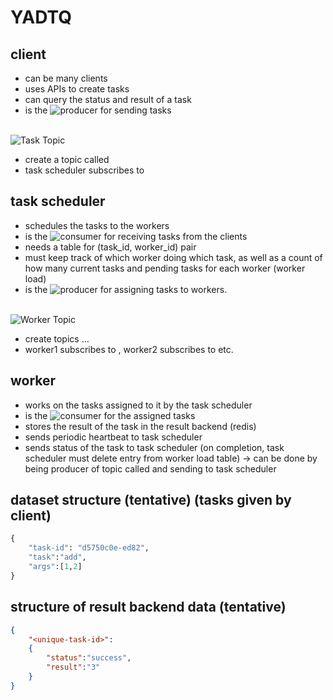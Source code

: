 # YADTQ

## client

- can be many clients
- uses APIs to create tasks
- can query the status and result of a task
- is the ![producer](https://img.shields.io/badge/producer-green?style=flat-square&color=228b22) for sending tasks
<br> <br>

![Task Topic](https://img.shields.io/badge/task%20topic-green?style=flat-square&color=228b22)

- create a topic called <TASKS>
- task scheduler subscribes to <TASKS>

## task scheduler

- schedules the tasks to the workers
- is the ![consumer](https://img.shields.io/badge/consumer-green?style=flat-square&color=228b22) for receiving tasks from the clients
- needs a table for (task_id, worker_id) pair
- must keep track of which worker doing which task, as well as a count of how many current tasks and pending tasks for each worker (worker load)
- is the ![producer](https://img.shields.io/badge/producer-orange?style=flat-square&color=ffa500) for assigning tasks to workers.
<br> <br>


![Worker Topic](https://img.shields.io/badge/worker%20topic-orange?style=flat-square&color=ffa500)

- create topics <W1> <W2> … <Wn>
- worker1 subscribes to <W1>, worker2 subscribes to <W2> etc.

## worker

- works on the tasks assigned to it by the task scheduler
- is the ![consumer](https://img.shields.io/badge/consumer-orange?style=flat-square&color=ffa500) for the assigned tasks
- stores the result of the task in the result backend (redis)
- sends periodic heartbeat to task scheduler
- sends status of the task to task scheduler (on completion, task scheduler must delete entry from worker load table) → can be done by being producer of topic called <status> and sending to task scheduler

## dataset structure (tentative) (tasks given by client)

```python
{
	"task-id": "d5750c0e-ed82",
	"task":"add",
	"args":[1,2]
}
```

## structure of result backend data (tentative)

```json
{
	"<unique-task-id>": 
	{
		"status":"success",
		"result":"3"
	}
}
```
